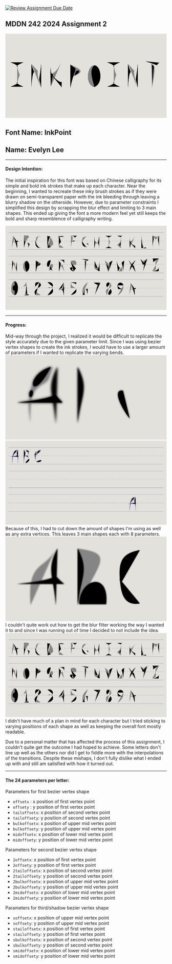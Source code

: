 [![Review Assignment Due Date](https://classroom.github.com/assets/deadline-readme-button-24ddc0f5d75046c5622901739e7c5dd533143b0c8e959d652212380cedb1ea36.svg)](https://classroom.github.com/a/xQz3oEP8)
## MDDN 242 2024 Assignment 2

![Preview](preview.jpg)

## Font Name: InkPoint
## Name: Evelyn Lee

_____________________________________________________________________________________________________
#### Design Intention:

The initial inspiration for this font was based on Chinese calligraphy for its simple and bold ink strokes that make up each character. Near the beginning, I wanted to recreate these inky brush strokes as if they were drawn on semi-transparent paper with the ink bleeding through leaving a blurry shadow on the otherside. However, due to parameter constraints I simplified this design by scrapping the blur effect and limiting to 3 main shapes. This ended up giving the font a more modern feel yet still keeps the bold and sharp resemblence of calligraphy writing.


![image3](Alphabet.jpg)


_____________________________________________________________________________________________________
#### Progress:  

Mid-way through the project, I realized it would be difficult to replicate the style accurately due to the given parameter limit. Since I was using bezier vertex shapes to create the ink strokes, I would have to use a larger amount of parameters if I wanted to replicate the varying bends. 
![image1](img1.jpg)
![image2](img2.jpg)
Because of this, I had to cut down the amount of shapes I'm using as well as any extra vertices. This leaves 3 main shapes each with 8 parameters.
![image3](sketch.jpg)
I couldn't quite work out how to get the blur filter working the way I wanted it to and since I was running out of time I decided to not include the idea.
![image4](Alphabet.jpg)
I didn't have much of a plan in mind for each character but I tried sticking to varying positions of each shape as well as keeping the overall font mostly readable.

Due to a personal matter that has affected the process of this assignment, I couldn't quite get the outcome I had hoped to achieve. Some letters don't line up well as the others nor did I get to fiddle more with the interpolations of the transitions. Despite these mishaps, I don't fully dislike what I ended up with and still am satisfied with how it turned out.
_____________________________________________________________________________________________________
#### The 24 parameters per letter:

Parameters for first bezier vertex shape
  * `offsetx` : x position of first vertex point
  * `offsety` : y position of first vertex point
  * `tailoffsetx`: x position of second vertex point
  * `tailoffsety`: y position of second vertex point
  * `bulkoffsetx`: x position of upper mid vertex point
  * `bulkoffsety`: y position of upper mid vertex point
  * `midoffsetx`: x position of lower mid vertex point
  * `midoffsety`: y position of lower mid vertex point

Parameters for second bezier vertex shape
  * `2offsetx`: x position of first vertex point
  * `2offsety`: y position of first vertex point
  * `2tailoffsetx`: x position of second vertex point
  * `2tailoffsety`: y position of second vertex point
  * `2bulkoffsetx`: x position of upper mid vertex point
  * `2bulkoffsety`: y position of upper mid vertex point
  * `2midoffsetx`: x position of lower mid vertex point
  * `2midoffsety`: y position of lower mid vertex point

Parameters for third/shadow bezier vertex shape
  * `soffsetx`: x position of upper mid vertex point
  * `soffsety`: y position of upper mid vertex point
  * `stailoffsetx`: x position of first vertex point
  * `stailoffsety`: y position of first vertex point
  * `sbulkoffsetx`: x position of second vertex point
  * `sbulkoffsety`: y position of second vertex point
  * `smidoffsetx`: x position of lower mid vertex point
  * `smidoffsety`: y position of lower mid vertex point
